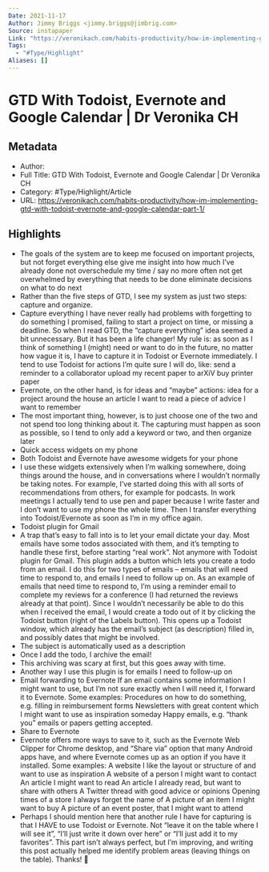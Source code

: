 ```yaml
---
Date: 2021-11-17
Author: Jimmy Briggs <jimmy.briggs@jimbrig.com>
Source: instapaper
Link: "https://veronikach.com/habits-productivity/how-im-implementing-gtd-with-todoist-evernote-and-google-calendar-part-1/"
Tags:
  - "#Type/Highlight"
Aliases: []
---
```


# GTD With Todoist, Evernote and Google Calendar | Dr Veronika CH

## Metadata

* Author: 
* Full Title: GTD With Todoist, Evernote and Google Calendar | Dr Veronika CH
* Category: #Type/Highlight/Article
* URL: https://veronikach.com/habits-productivity/how-im-implementing-gtd-with-todoist-evernote-and-google-calendar-part-1/

## Highlights

* The goals of the system are to
  keep me focused on important projects, but not forget everything else
  give me insight into how much I’ve already done
  not overschedule my time / say no more often
  not get overwhelmed by everything that needs to be done
  eliminate decisions on what to do next
* Rather than the five steps of GTD, I see my system as just two steps: capture and organize.
* Capture everything
  I have never really had problems with forgetting to do something I promised, failing to start a project on time, or missing a deadline. So when I read GTD, the “capture everything” idea seemed a bit unnecessary. But it has been a life changer!
  My rule is: as soon as I think of something I (might) need or want to do in the future, no matter how vague it is, I have to capture it in Todoist or Evernote immediately. I tend to use Todoist for actions I’m quite sure I will do, like:
  send a reminder to a collaborator
  upload my recent paper to arXiV
  buy printer paper
* Evernote, on the other hand, is for ideas and “maybe” actions:
  idea for a project around the house
  an article I want to read
  a piece of advice I want to remember
* The most important thing, however, is to just choose one of the two and not spend too long thinking about it. The capturing must happen as soon as possible, so I tend to only add a keyword or two, and then organize later
* Quick access widgets on my phone
* Both Todoist and Evernote have awesome widgets for your phone
* I use these widgets extensively when I’m walking somewhere, doing things around the house, and in conversations where I wouldn’t normally be taking notes. For example, I’ve started doing this with all sorts of recommendations from others, for example for podcasts. In work meetings I actually tend to use pen and paper because I write faster and I don’t want to use my phone the whole time. Then I transfer everything into Todoist/Evernote as soon as I’m in my office again.
* Todoist plugin for Gmail
* A trap that’s easy to fall into is to let your email dictate your day. Most emails have some todos associated with them, and it’s tempting to handle these first, before starting “real work”. Not anymore with Todoist plugin for Gmail. This plugin adds a button which lets you create a todo from an email. I do this for two types of emails – emails that will need time to respond to, and emails I need to follow up on.
  As an example of emails that need time to respond to, I’m using a reminder email to complete my reviews for a conference (I had returned the reviews already at that point). Since I wouldn’t necessarily be able to do this when I received the email, I would create a todo out of it by clicking the Todoist button (right of the Labels button).
  This opens up a Todoist window, which already has the email’s subject (as description) filled in, and possibly dates that might be involved.
* The subject is automatically used as a description
* Once I add the todo, I archive the email!
* This archiving was scary at first, but this goes away with time.
* Another way I use this plugin is for emails I need to follow-up on
* Email forwarding to Evernote
  If an email contains some information I might want to use, but I’m not sure exactly when I will need it, I forward it to Evernote. Some examples:
  Procedures on how to do something, e.g. filling in reimbursement forms
  Newsletters with great content which I might want to use as inspiration someday
  Happy emails, e.g. “thank you” emails or papers getting accepted.
* Share to Evernote
* Evernote offers more ways to save to it, such as the Evernote Web Clipper for Chrome desktop, and “Share via” option that many Android apps have, and where Evernote comes up as an option if you have it installed. Some examples:
  A website I like the layout or structure of and want to use as inspiration
  A website of a person I might want to contact
  An article I might want to read
  An article I already read, but want to share with others
  A Twitter thread with good advice or opinions
  Opening times of a store I always forget the name of
  A picture of an item I might want to buy
  A picture of an event poster, that I might want to attend
* Perhaps I should mention here that another rule I have for capturing is that I HAVE to use Todoist or Evernote. Not “leave it on the table where I will see it”, “I’ll just write it down over here” or “I’ll just add it to my favorites”. This part isn’t always perfect, but I’m improving, and writing this post actually helped me identify problem areas (leaving things on the table). Thanks! 🙂
